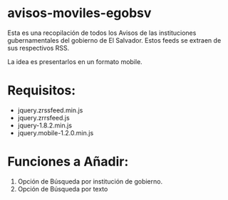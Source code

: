 avisos-moviles-egobsv
=====================

Esta es una recopilación de todos los Avisos de las instituciones gubernamentales del gobierno de El Salvador. Estos feeds se extraen de sus respectivos RSS.

La idea es presentarlos en un formato mobile.

Requisitos:
===========
* jquery.zrssfeed.min.js
* jquery.zrrsfeed.js
* jquery-1.8.2.min.js
* jquery.mobile-1.2.0.min.js

Funciones a Añadir:
===================
1) Opción de Búsqueda por institución de gobierno.
2) Opción de Búsqueda por texto
